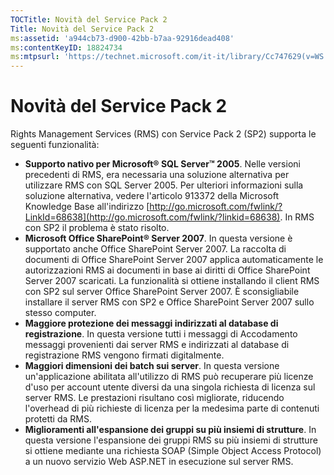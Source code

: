 ```yaml
---
TOCTitle: Novità del Service Pack 2
Title: Novità del Service Pack 2
ms:assetid: 'a944cb73-d900-42bb-b7aa-92916dead408'
ms:contentKeyID: 18824734
ms:mtpsurl: 'https://technet.microsoft.com/it-it/library/Cc747629(v=WS.10)'
---
```


Novità del Service Pack 2
=========================

Rights Management Services (RMS) con Service Pack 2 (SP2) supporta le seguenti funzionalità:

-   **Supporto nativo per Microsoft® SQL Server™ 2005**. Nelle versioni precedenti di RMS, era necessaria una soluzione alternativa per utilizzare RMS con SQL Server 2005. Per ulteriori informazioni sulla soluzione alternativa, vedere l'articolo 913372 della Microsoft Knowledge Base all'indirizzo [http://go.microsoft.com/fwlink/?LinkId=68638](http://go.microsoft.com/fwlink/?linkid=68638). In RMS con SP2 il problema è stato risolto.
-   **Microsoft Office SharePoint® Server 2007**. In questa versione è supportato anche Office SharePoint Server 2007. La raccolta di documenti di Office SharePoint Server 2007 applica automaticamente le autorizzazioni RMS ai documenti in base ai diritti di Office SharePoint Server 2007 scaricati. La funzionalità si ottiene installando il client RMS con SP2 sul server Office SharePoint Server 2007. È sconsigliabile installare il server RMS con SP2 e Office SharePoint Server 2007 sullo stesso computer.
-   **Maggiore protezione dei messaggi indirizzati al database di registrazione**. In questa versione tutti i messaggi di Accodamento messaggi provenienti dai server RMS e indirizzati al database di registrazione RMS vengono firmati digitalmente.
-   **Maggiori dimensioni dei batch sui server**. In questa versione un'applicazione abilitata all'utilizzo di RMS può recuperare più licenze d'uso per account utente diversi da una singola richiesta di licenza sul server RMS. Le prestazioni risultano così migliorate, riducendo l'overhead di più richieste di licenza per la medesima parte di contenuti protetti da RMS.
-   **Miglioramenti all'espansione dei gruppi su più insiemi di strutture**. In questa versione l'espansione dei gruppi RMS su più insiemi di strutture si ottiene mediante una richiesta SOAP (Simple Object Access Protocol) a un nuovo servizio Web ASP.NET in esecuzione sul server RMS.
